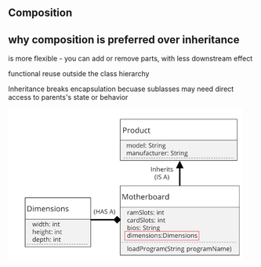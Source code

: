 ## Composition

## why composition is preferred over inheritance

is more flexible - you can add or remove parts, with less downstream effect

functional reuse outside the class hierarchy

Inheritance breaks encapsulation becuase sublasses may need direct access to parents's state or behavior

![1751781860693](image/note/1751781860693.png)
